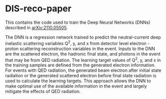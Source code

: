 # DIS-reco-paper

This contains the code used to train the Deep Neural Networks (DNNs) described in [arXiv:2110.05505](https://arxiv.org/abs/2110.05505).

The DNN is a regression network trained to predict the neutral-current deep inelastic scattering variables Q<sup>2</sup>, y, and x from detector level electron - proton scattering reconstruction variables in the event.  Inputs to the DNN are the scattered electron, the hadronic final state, and photons in the event that may be from QED radiation.  The learning target values of Q<sup>2</sup>, y, and x in the training samples are defined from the generated electron information.  For events with QED radiation, the generated beam electron after initial state radiation or the generated scattered electron before final state radiation is used to calculate the learning targets.  This approach allows the DNN to make optimal use of the available information in the event and largely mitigate the effects of QED radiation. 
